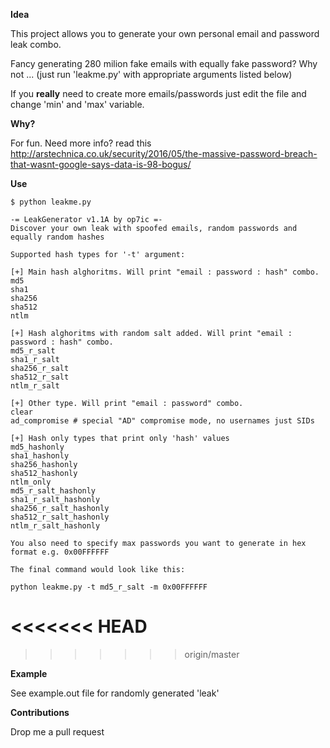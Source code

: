 **Idea**

This project allows you to generate your own personal email and password leak combo. 

Fancy generating 280 milion fake emails with equally fake password? Why not ... (just run 'leakme.py' with appropriate arguments listed below)

If you **really** need to create more emails/passwords just edit the file and change 'min' and 'max' variable.

**Why?**

For fun. Need more info? read this http://arstechnica.co.uk/security/2016/05/the-massive-password-breach-that-wasnt-google-says-data-is-98-bogus/


**Use**
```
$ python leakme.py

-= LeakGenerator v1.1A by op7ic =-
Discover your own leak with spoofed emails, random passwords and equally random hashes

Supported hash types for '-t' argument:

[+] Main hash alghoritms. Will print "email : password : hash" combo.
md5
sha1
sha256
sha512
ntlm

[+] Hash alghoritms with random salt added. Will print "email : password : hash" combo.
md5_r_salt
sha1_r_salt
sha256_r_salt
sha512_r_salt
ntlm_r_salt

[+] Other type. Will print "email : password" combo.
clear
ad_compromise # special "AD" compromise mode, no usernames just SIDs

[+] Hash only types that print only 'hash' values
md5_hashonly
sha1_hashonly
sha256_hashonly
sha512_hashonly
ntlm_only
md5_r_salt_hashonly
sha1_r_salt_hashonly
sha256_r_salt_hashonly
sha512_r_salt_hashonly
ntlm_r_salt_hashonly

You also need to specify max passwords you want to generate in hex format e.g. 0x00FFFFFF

The final command would look like this:

python leakme.py -t md5_r_salt -m 0x00FFFFFF
```
<<<<<<< HEAD
=======

>>>>>>> origin/master

**Example**

See example.out file for randomly generated 'leak'

**Contributions**

Drop me a pull request

